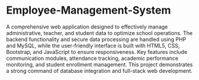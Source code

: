 # Employee-Management-System
A comprehensive web application designed to effectively manage administrative, teacher, and student data to optimize school operations. The backend functionality and secure data processing are handled using PHP and MySQL, while the user-friendly interface is built with HTML5, CSS, Bootstrap, and JavaScript to ensure responsiveness. Key features include communication modules, attendance tracking, academic performance monitoring, and student enrollment management. This project demonstrates a strong command of database integration and full-stack web development.
